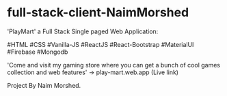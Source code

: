 # full-stack-client-NaimMorshed

'PlayMart' a Full Stack Single paged Web Application:

#HTML
#CSS
#Vanilla-JS
#ReactJS
#React-Bootstrap
#MaterialUI
#Firebase
#Mongodb

'Come and visit my gaming store where you can get a bunch of cool games collection and web features'
-> play-mart.web.app (Live link)

Project By Naim Morshed.

